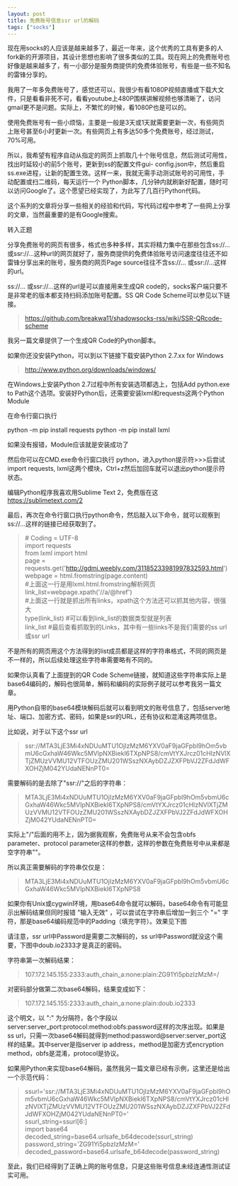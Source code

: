 ```yaml
---
layout: post
title: 免费账号信息ssr url的解码
tags: ["socks"]
---
```


现在用socks的人应该是越来越多了，最近一年来，这个优秀的工具有更多的人fork新的开源项目，其设计思想也影响了很多类似的工具。现在网上的免费账号也好像是越来越多了，有一小部分是服务商提供的免费体验账号，有些是一些不知名的雷锋分享的。  

我用了一年多免费账号了，感觉还可以，我很少有看1080P视频直播或下载大文件，只是看看非死不可，看看youtube上480P围棋讲解视频也够清晰了，访问gmail更不是问题。实际上，不繁忙的时候，看1080P也是可以的。  

使用免费账号有一些小烦恼，主要是一般是3天或1天就需要更新一次，有些网页上账号甚至6小时更新一次。有些网页上有多达50多个免费账号，经过测试，70%可用。  

所以，我希望有程序自动从指定的网页上抓取几十个账号信息，然后测试可用性，找出时延较小的前5个账号，更新到ss的配置文件gui- config.json中，然后重启ss.exe进程，让新的配置生效。这样一来，我就无需手动测试账号的可用性，手动配置或扫二维码，每天运行一个 Python脚本，几分钟内就刷新好配置，随时可以访问Google了。这个愿望已经实现了，为此写了几百行Python代码。  

这个系列的文章将分享一些相关的经验和代码，写代码过程中参考了一些网上分享的文章，当然最重要的是有Google搜索。  

转入正题  

分享免费账号的网页有很多，格式也多种多样，其实将精力集中在那些包含ss://... 或ssr://...这种url的网页就好了，服务商提供的免费体验账号访问速度往往还不如雷锋分享出来的账号，服务商的网页Page source往往不含ss://... 或ssr://...这样的url。  

ss://... 或ssr://...这样的url是可以直接用来生成QR   code的，socks客户端只要不是非常老的版本都支持扫码添加账号配置。SS QR Code Scheme可以参见以下链接。  

> https://github.com/breakwa11/shadowsocks-rss/wiki/SSR-QRcode-scheme

我另一篇文章提供了一个生成QR Code的Python脚本。  

如果你还没安装Python，可以到以下链接下载安装Python 2.7.xx for Windows  

> http://www.python.org/downloads/windows/

在Windows上安装Python 2.7过程中所有安装选项都选上，包括Add python.exe to Path这个选项。安装好Python后，还需要安装lxml和requests这两个Python Module

在命令行窗口执行

python -m pip install requests
python -m pip install lxml

如果没有报错，Module应该就是安装成功了

然后你可以在CMD.exe命令行窗口执行 python，进入python提示符>>>后尝试import requests, lxml这两个模块，Ctrl+z然后加回车就可以退出python提示符状态。

编辑Python程序我喜欢用Sublime Text 2，免费版在这 https://sublimetext.com/2

最后，再次在命令行窗口执行python命令，然后敲入以下命令，就可以观察到ss://...这样的链接已经获取到了。

> \# Coding = UTF-8  
import requests  
from lxml import html  
page = requests.get('http://gdmi.weebly.com/31185233981997832593.html')  
webpage = html.fromstring(page.content)  
\#上面这一行是用lxml.html.fromstring解析网页
link_list=webpage.xpath('//a/@href')  
\#上面这一行就是抓出所有links，xpath这个方法还可以抓其他内容，很强大  
type(link_list)   #可以看到link_list的数据类型就是列表  
link_list    #最后查看抓取到的Links，其中有一些links不是我们需要的ss url或ssr url

不是所有的网页用这个方法得到的list成员都是这样的字符串格式，不同的网页是不一样的，所以后续处理这些字符串需要略有不同的。  

如果你认真看了上面提到的QR Code Scheme链接，就知道这些字符串实际上是base64编码的，解码也很简单，解码和编码的实际例子就可以参考我另一篇文章。  

用Python自带的base64模块解码后就可以看到明文的账号信息了，包括server地址、端口、加密方式、密码，如果是ssr的URL，还有协议和混淆这两项信息。  

比如说，对于以下这个ssr url

> ssr://MTA3LjE3Mi4xNDUuMTU1OjIzMzM6YXV0aF9jaGFpbl9hOm5vbmU6cGxhaW46Wkc5MVlpNXBiekl6TXpNPS8/cmVtYXJrcz01cHlzNVlXTjZMUzVVMU12VTFOUzZMU201WSszNXAybDZJZXFPbVJ2ZFdJdWFXOHZjM042YUdaNENnPT0=

需要解码的是去除了"ssr://"之后的字符串：

> MTA3LjE3Mi4xNDUuMTU1OjIzMzM6YXV0aF9jaGFpbl9hOm5vbmU6cGxhaW46Wkc5MVlpNXBiekl6TXpNPS8/cmVtYXJrcz01cHlzNVlXTjZMUzVVMU12VTFOUzZMU201WSszNXAybDZJZXFPbVJ2ZFdJdWFXOHZjM042YUdaNENnPT0=

实际上"/"后面的用不上，因为据我观察，免费账号从来不会包含obfs parameter、protocol parameter这样的参数，这样的参数在免费账号中从来都是空字符串""。


所以真正需要解码的字符串仅仅是：

> MTA3LjE3Mi4xNDUuMTU1OjIzMzM6YXV0aF9jaGFpbl9hOm5vbmU6cGxhaW46Wkc5MVlpNXBiekl6TXpNPS8

如果你有Unix或cygwin环境，用base64命令就可以解码，base64命令有可能显示出解码结果但同时报错 "输入无效" ，可以尝试在字符串后增加一到三个 "=" 字符，那是base64编码规范中的Padding（填充字符）。效果见下图

请注意，ssr url中Password是需要二次解码的，ss url中Password就没这个需要，下图中doub.io2333才是真正的密码。

字符串第一次解码结果：

> 107.172.145.155:2333:auth_chain_a:none:plain:ZG91Yi5pbzIzMzM=/

对密码部分做第二次base64解码，结果变成如下：

> 107.172.145.155:2333:auth_chain_a:none:plain:doub.io2333

这个明文，以 ":" 为分隔符，各个字段以server:server_port:protocol:method:obfs:password这样的次序出现。如果是ss url，只需一次base64解码就得到method:password@server:server_port这样的结果。其中server是指server ip address，method是加密方式encryption method，obfs是混淆，protocol是协议。

如果用Python来实现base64解码，虽然我另一篇文章已经有示例，这里还是给出一个示范代码：

> ssurl='ssr://MTA3LjE3Mi4xNDUuMTU1OjIzMzM6YXV0aF9jaGFpbl9hOm5vbmU6cGxhaW46Wkc5MVlpNXBiekl6TXpNPS8/cmVtYXJrcz01cHlzNVlXTjZMUzVVMU12VTFOUzZMU201WSszNXAybDZJZXFPbVJ2ZFdJdWFXOHZjM042YUdaNENnPT0='  
ssurl_string=ssurl[6:]  
import base64  
decoded_string=base64.urlsafe_b64decode(ssurl_string)  
password_string='ZG91Yi5pbzIzMzM='  
decoded_password=base64.urlsafe_b64decode(password_string)  


至此，我们已经得到了正确上网的账号信息，只是这些账号信息未经连通性测试证实可用。

